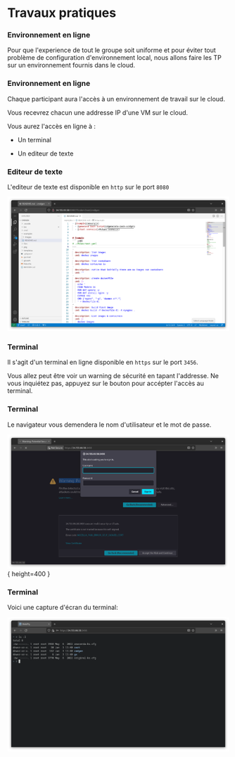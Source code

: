 # Travaux pratiques

### Environnement en ligne
Pour que l'experience de tout le groupe soit uniforme
et pour éviter tout problème de configuration d'environnement local,
nous allons faire les TP sur un environnement fournis dans le cloud.

### Environnement en ligne
Chaque participant aura l'accès à un environnement de travail sur le cloud.

Vous recevrez chacun une addresse IP d'une VM sur le cloud.

Vous aurez l'accès en ligne à :

- Un terminal 

- Un editeur de texte

### Editeur de texte
L'editeur de texte est disponible en `http` sur le port `8080`

![](images/general/vs_code_online_screenshot.png)

### Terminal
Il s'agit d'un terminal en ligne disponible en `https` sur le port `3456`.

Vous allez peut être voir un warning de sécurité en tapant l'addresse.
Ne vous inquiétez pas, appuyez sur le bouton pour accépter l'accès au terminal.

### Terminal
Le navigateur vous demendera le nom d'utilisateur et le mot de passe.

![](images/general/terminal_online_login.png){ height=400 }



### Terminal
Voici une capture d'écran du terminal:

![](images/general/terminal_online_screenshot.png)

